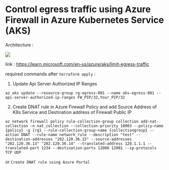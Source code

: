# Control egress traffic using Azure Firewall in Azure Kubernetes Service (AKS)

Architecture :

<img src="https://learn.microsoft.com/en-us/azure/aks/media/limit-egress-traffic/aks-azure-firewall-egress.png" />

link : https://learn.microsoft.com/en-us/azure/aks/limit-egress-traffic

required commands after `terraform apply` :

1. Update Api Server Authorized IP Ranges
```
az aks update --resource-group rg-egress-001 --name aks-egress-001 --api-server-authorized-ip-ranges FW_PIP/32,Your_PIP/32
```

2. Create DNAT rule in Azure Firewall Policy and add Source Address of K8s Service and Destination address of Firewall Public IP
```
az network firewall policy rule-collection-group collection add-nat-collection -n nat_collection --collection-priority 10003 --policy-name {policy} -g {rg} --rule-collection-group-name {collectiongroup} --action DNAT --rule-name network_rule --description "test" --destination-addresses "202.120.36.15" --source-addresses "202.120.36.13" "202.120.36.14" --translated-address 128.1.1.1 --translated-port 1234 --destination-ports 12000 12001 --ip-protocols TCP UDP
```
or 
`Create DNAT rule using Azure Portal`